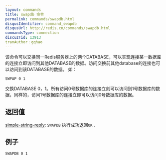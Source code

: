 ```yaml
---
layout: commands
title: swapdb 命令
permalink: commands/swapdb.html
disqusIdentifier: command_swapdb
disqusUrl: http://redis.cn/commands/swapdb.html
commandsType: connection
discuzTid: 13913
tranAuthor：gqhao
---
```


该命令可以交换同一Redis服务器上的两个DATABASE，可以实现连接某一数据库的连接立即访问到其他DATABASE的数据。访问交换前其他database的连接也可以访问到该DATABASE的数据。
如：

	SWPAP 0 1
	
交换DATABASE 0，1。所有访问0号数据库的连接立刻可以访问到1号数据库的数据，同样的，访问1号数据库的连接立即可以访问0号数据库的数据。


## 返回值

[simple-string-reply](/topics/protocol.html#simple-string-reply): `SWAPDB` 执行成功返回`OK` .

## 例子

```
SWAPDB 0 1
```
